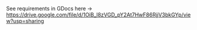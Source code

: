 
See requirements in GDocs here -> https://drive.google.com/file/d/1OiB_l8zVGD_pY2At7HwF86RjjV3bkGYp/view?usp=sharing

